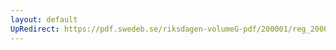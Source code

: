 ```yaml
---
layout: default
UpRedirect: https://pdf.swedeb.se/riksdagen-volumeG-pdf/200001/reg_200001/reg_200001_0099.pdf
---
```

